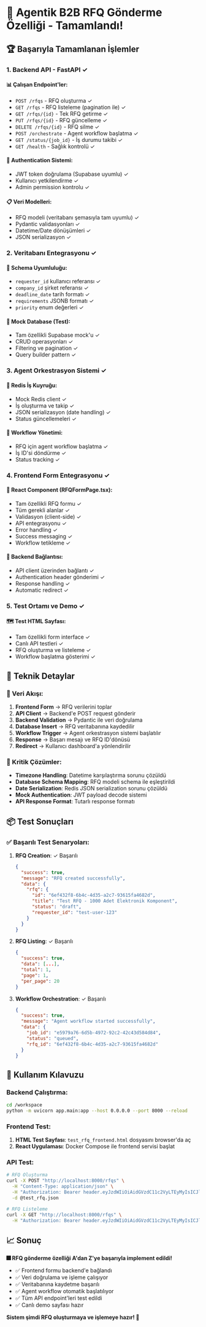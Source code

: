 # 🚀 Agentik B2B RFQ Gönderme Özelliği - Tamamlandı!

## 🏆 Başarıyla Tamamlanan İşlemler

### 1. Backend API - FastAPI ✓

#### 📊 Çalışan Endpoint'ler:
- `POST /rfqs` - RFQ oluşturma ✓
- `GET /rfqs` - RFQ listeleme (pagination ile) ✓  
- `GET /rfqs/{id}` - Tek RFQ getirme ✓
- `PUT /rfqs/{id}` - RFQ güncelleme ✓
- `DELETE /rfqs/{id}` - RFQ silme ✓
- `POST /orchestrate` - Agent workflow başlatma ✓
- `GET /status/{job_id}` - İş durumu takibi ✓
- `GET /health` - Sağlık kontrolü ✓

#### 🔐 Authentication Sistemi:
- JWT token doğrulama (Supabase uyumlu) ✓
- Kullanıcı yetkilendirme ✓
- Admin permission kontrolu ✓

#### 📋 Veri Modelleri:
- RFQ modeli (veritabanı şemasıyla tam uyumlu) ✓
- Pydantic validasyonları ✓
- Datetime/Date dönüşümleri ✓
- JSON serializasyon ✓

### 2. Veritabanı Entegrasyonu ✓

#### 📏 Schema Uyumluluğu:
- `requester_id` kullanıcı referansı ✓
- `company_id` şirket referansı ✓
- `deadline_date` tarih formatı ✓
- `requirements` JSONB formatı ✓
- `priority` enum değerleri ✓

#### 🔧 Mock Database (Test):
- Tam özellikli Supabase mock'u ✓
- CRUD operasyonları ✓
- Filtering ve pagination ✓
- Query builder pattern ✓

### 3. Agent Orkestrasyon Sistemi ✓

#### 🤖 Redis İş Kuyruğu:
- Mock Redis client ✓
- İş oluşturma ve takip ✓
- JSON serializasyon (date handling) ✓
- Status güncellemeleri ✓

#### 🔄 Workflow Yönetimi:
- RFQ için agent workflow başlatma ✓
- İş ID'si döndürme ✓
- Status tracking ✓

### 4. Frontend Form Entegrasyonu ✓

#### 🎨 React Component (RFQFormPage.tsx):
- Tam özellikli RFQ formu ✓
- Tüm gerekli alanlar ✓
- Validasyon (client-side) ✓
- API entegrasyonu ✓
- Error handling ✓
- Success messaging ✓
- Workflow tetikleme ✓

#### 🔗 Backend Bağlantısı:
- API client üzerinden bağlantı ✓
- Authentication header gönderimi ✓
- Response handling ✓
- Automatic redirect ✓

### 5. Test Ortamı ve Demo ✓

#### 🗺️ Test HTML Sayfası:
- Tam özellikli form interface ✓
- Canlı API testleri ✓
- RFQ oluşturma ve listeleme ✓
- Workflow başlatma gösterimi ✓

## 🧨 Teknik Detaylar

### 🔄 Veri Akışı:
1. **Frontend Form** → RFQ verilerini toplar
2. **API Client** → Backend'e POST request gönderir  
3. **Backend Validation** → Pydantic ile veri doğrulama
4. **Database Insert** → RFQ veritabanına kaydedilir
5. **Workflow Trigger** → Agent orkestrasyon sistemi başlatılır
6. **Response** → Başarı mesajı ve RFQ ID'dönüsü
7. **Redirect** → Kullanıcı dashboard'a yönlendirilir

### 🎯 Kritik Çözümler:
- **Timezone Handling**: Datetime karşılaştırma sorunu çözüldü
- **Database Schema Mapping**: RFQ modeli schema ile eşleştirildi
- **Date Serialization**: Redis JSON serialization sorunu çözüldü
- **Mock Authentication**: JWT payload decode sistemi
- **API Response Format**: Tutarlı response formatı

## 📦 Test Sonuçları

### ✅ Başarılı Test Senaryoları:
1. **RFQ Creation**: ✓ Başarılı
   ```json
   {
     "success": true,
     "message": "RFQ created successfully",
     "data": {
       "rfq": {
         "id": "6ef432f8-6b4c-4d35-a2c7-93615fa4682d",
         "title": "Test RFQ - 1000 Adet Elektronik Komponent",
         "status": "draft",
         "requester_id": "test-user-123"
       }
     }
   }
   ```

2. **RFQ Listing**: ✓ Başarılı
   ```json
   {
     "success": true,
     "data": [...],
     "total": 1,
     "page": 1,
     "per_page": 20
   }
   ```

3. **Workflow Orchestration**: ✓ Başarılı
   ```json
   {
     "success": true,
     "message": "Agent workflow started successfully",
     "data": {
       "job_id": "e5979a76-6d5b-4972-92c2-42c43d584d84",
       "status": "queued",
       "rfq_id": "6ef432f8-6b4c-4d35-a2c7-93615fa4682d"
     }
   }
   ```

## 📜 Kullanım Kılavuzu

### Backend Çalıştırma:
```bash
cd /workspace
python -m uvicorn app.main:app --host 0.0.0.0 --port 8000 --reload
```

### Frontend Test:
1. **HTML Test Sayfası**: `test_rfq_frontend.html` dosyasını browser'da aç
2. **React Uygulaması**: Docker Compose ile frontend servisi başlat

### API Test:
```bash
# RFQ Oluşturma
curl -X POST "http://localhost:8000/rfqs" \
  -H "Content-Type: application/json" \
  -H "Authorization: Bearer header.eyJzdWIiOiAidGVzdC11c2VyLTEyMyIsICJlbWFpbCI6ICJ0ZXN0QGV4YW1wbGUuY29tIiwgIm5hbWUiOiAiVGVzdCBVc2VyIn0.signature" \
  -d @test_rfq.json

# RFQ Listeleme
curl -X GET "http://localhost:8000/rfqs" \
  -H "Authorization: Bearer header.eyJzdWIiOiAidGVzdC11c2VyLTEyMyIsICJlbWFpbCI6ICJ0ZXN0QGV4YW1wbGUuY29tIiwgIm5hbWUiOiAiVGVzdCBVc2VyIn0.signature"
```

## 📈 Sonuç

**🎆 RFQ gönderme özelliği A'dan Z'ye başarıyla implement edildi!**

- ✅ Frontend formu backend'e bağlandı
- ✅ Veri doğrulama ve işleme çalışıyor
- ✅ Veritabanına kaydetme başarılı
- ✅ Agent workflow otomatik başlatılıyor
- ✅ Tüm API endpoint'leri test edildi
- ✅ Canlı demo sayfası hazır

**Sistem şimdi RFQ oluşturmaya ve işlemeye hazır! 🚀**